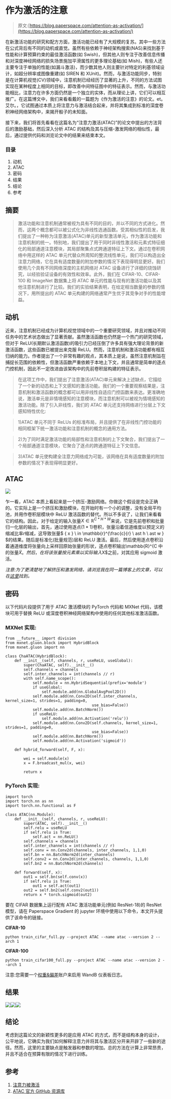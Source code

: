 # 作为激活的注意

> 原文:[https://blog.paperspace.com/attention-as-activation/](https://blog.paperspace.com/attention-as-activation/)

在新激活功能的研究和配方方面，激活功能已经有了大规模的复苏。其中一些方法在公式背后有不同的动机或直觉。虽然有些依赖于神经架构搜索(NAS)来找到基于性能和计算预算约束的最佳激活函数(如 Swish)，但其他人则专注于改善信息传播和对深度神经网络的损失场景施加平滑属性的更多理论基础(如 Mish)，有些人还主要专注于单独的性能(如漏斗激活)，而少数其他人则主要针对特定的利基领域设计，如超分辨率或图像重建(如 SIREN 和 XUnit)。然而，与激活功能同步，特别是在计算机视觉(CV)领域中，注意机制已经经历了显著的上升，不同的方法试图实现在某种程度上相同的目标，即改善中间特征图中的特征表示。然而，与激活功能相比，注意力在许多方面仍然是一个独立的实体，而从理论上讲，它们可以相互推广。在这篇博文中，我们来看看戴的一篇题为《作为激活的注意》的论文。et。艾尔。，它试图通过本质上将注意力与激活结合起来，并将其集成到标准的深度卷积神经网络架构中，来揭开骰子的未知面。

接下来，我们将首先看看在这篇名为“注意力激活(ATAC)”的论文中提出的方法背后的激励基础，然后深入分析 ATAC 的结构及其与压缩-激发网络的相似性，最后，通过提供代码和浏览论文中的结果来结束本文。

### 目录

1.  动机
2.  ATAC
3.  密码
4.  结果
5.  结论
6.  参考

## 摘要

> 激活功能和注意机制通常被视为具有不同的目的，并以不同的方式进化。然而，这两个概念都可以被公式化为非线性选通函数。受其相似性的启发，我们提出了一种称为注意激活(ATAC)单元的新型激活单元，作为激活功能和注意机制的统一。特别地，我们提出了用于同时非线性激活和元素式特征细化的局部通道注意模块，其局部聚集点式跨通道特征上下文。通过在卷积网络中用这样的 ATAC 单元代替众所周知的整流线性单元，我们可以构造出全注意力网络，它在具有适度数量的附加参数的情况下表现得明显更好。我们使用几个具有不同网络深度的主机网络对 ATAC 设备进行了详细的烧蚀研究，以经验验证设备的有效性和效率。此外，我们在 CIFAR-10、CIFAR-100 和 ImageNet 数据集上将 ATAC 单元的性能与现有的激活功能以及其他注意机制进行了比较。我们的实验结果表明，在给定相当数量的参数的情况下，用所提出的 ATAC 单元构建的网络通常产生优于其竞争对手的性能增益。

## 动机

近来，注意机制已经成为计算机视觉领域中的一个重要研究领域，并且对推动不同任务中的艺术状态做出了显著贡献。虽然激活函数也仍然是一个热门的研究领域，但对于 ReLU(长期默认激活函数)的吸引力已经压倒了许多具有强大理论背景的新激活函数，这些函数已被提出来克服 ReLU。然而，注意机制和激活功能都有相互归纳的能力。作者提出了一个非常有趣的观点，其本质上是说，虽然注意机制旨在捕捉长范围的依赖性，但激活函数严重依赖于本地上下文，并且通常是简单的逐点门控机制，因此不一定改进由该架构中的先前卷积层构建的特征表示。

> 在这项工作中，我们提出了注意激活(ATAC)单元来解决上述缺点，它描绘了一个新的动态和上下文感知的激活功能。我们的一个重要观察结果是，注意机制和激活函数的概念都可以用非线性自适应门控函数来表达。更准确地说，激活单元是非情境感知的注意模块，而注意机制可以被视为情境感知的激活功能。除了引入非线性，我们的 ATAC 单元还支持网络进行分层上下文感知特性优化:

> 1)ATAC 单元不同于 ReLUs 的标准布局，并且提供了在非线性门控功能的相同框架下统一激活功能和注意机制的概念的通用方法。

> 2)为了同时满足激活功能的局部性和注意机制的上下文聚合，我们提出了一个局部通道注意模块，它聚合了逐点的跨通道特征上下文信息。

> 3)ATAC 单元使构建全注意力网络成为可能，该网络在具有适度数量的附加参数的情况下表现得明显更好。

## ATAC

![](../Images/26c7e9901274aec9440379f2d1bbe73d.png)

乍一看，ATAC 本质上看起来是一个挤压-激励网络。你做这个假设是完全正确的。它实际上是一个挤压和激励模块，在开始时有一个小的调整，没有全局平均池，并用作卷积层模块中 ReLU 激活函数的替代。所以不多说了，让我们来看看它的结构。因此，对于给定的输入张量$X \in \mathbb{R}^{C \ast H \ast W}$来说，它是先前卷积和批量归一化层的输出，首先，通过使用逐点($1 \ast 1$)卷积，张量沿着信道维度以预定义的缩减比率$r$缩减，这导致张量$ { x } \ in \mathbb{r}^{\frac{c}{r} \ ast h \ ast w } $的结果。随后是标准化(批量规范)层和 ReLU 激活。最后，然后使用逐点卷积沿着通道维度将张量向上采样回原始张量的形状，逐点卷积输出\mathbb{R}^{C 中的张量$\tilde{X}。然后，在将该张量按元素乘以实际输入$X$之前，对其应用 sigmoid 激活。

*注意:为了更清楚地了解挤压和激发网络，请浏览我在同一篇博客上的文章，可以在[这里](https://blog.paperspace.com/channel-attention-squeeze-and-excitation-networks/)找到。*

## 密码

以下代码片段提供了用于 ATAC 激活模块的 PyTorch 代码和 MXNet 代码，该模块可用于替换 ReLU 或深度卷积神经网络架构中使用的任何其他标准激活函数。

### MXNet 实现:

```
from __future__ import division
from mxnet.gluon.block import HybridBlock
from mxnet.gluon import nn

class ChaATAC(HybridBlock):
    def __init__(self, channels, r, useReLU, useGlobal):
        super(ChaATAC, self).__init__()
        self.channels = channels
        self.inter_channels = int(channels // r)
        with self.name_scope():
            self.module = nn.HybridSequential(prefix='module')
            if useGlobal:
                self.module.add(nn.GlobalAvgPool2D())
            self.module.add(nn.Conv2D(self.inter_channels, kernel_size=1, strides=1, padding=0,
                                      use_bias=False))
            self.module.add(nn.BatchNorm())
            if useReLU:
                self.module.add(nn.Activation('relu'))
            self.module.add(nn.Conv2D(self.channels, kernel_size=1, strides=1, padding=0,
                                      use_bias=False))
            self.module.add(nn.BatchNorm())
            self.module.add(nn.Activation('sigmoid'))

    def hybrid_forward(self, F, x):

        wei = self.module(x)
        x = F.broadcast_mul(x, wei)

        return x
```

### PyTorch 实现:

```
import torch
import torch.nn as nn
import torch.nn.functional as F

class ATAC(nn.Module):
    def __init__(self, channels, r, useReLU):
        super(ATAC, self).__init__()
        self.relu = useReLU
        if self.relu is True:
        	self.act = nn.ReLU()
        self.channels = channels
        self.inter_channels = int(channels // r)
        self.conv = nn.Conv2d(channels, inter_channels, 1,1,0)
        self.bn = nn.BatchNorm2d(inter_channels)
        self.conv2 = nn.Conv2d(inter_channels, channels, 1,1,0)
        self.bn2 = nn.BatchNorm2d(channels)

    def forward(self, x):
		out1 = self.bn(self.conv(x))
        if self.relu is True:
        	out1 = self.act(out1)
        out2 = self.bn2(self.conv2(out1))
        return x * torch.sigmoid(out2)
```

要在 CIFAR 数据集上运行配有 ATAC 激活功能单元(例如 ResNet-18)的 ResNet 模型，请在 Paperspace Gradient 的 jupyter 环境中使用以下命令，本文开头提供了该命令的链接。

**CIFAR-10**

```
python train_cifar_full.py --project ATAC --name atac --version 2 --arch 1
```

**CIFAR-100**

```
python train_cifar100_full.py --project ATAC --name atac --version 2 --arch 1
```

注意:您需要一个[权重&偏差](https://wandb.ai/site)账户来启用 WandB 仪表板日志。

## 结果

![](../Images/5189ab82b2c209ee9ff649d5c1cf8b1e.png)![](../Images/a888099955c947d987ce223225f37440.png)![](../Images/33518e839dc6b8a082718a37acd85751.png)

## 结论

考虑到这篇论文的新颖性更多的是应用 ATAC 的方式，而不是结构本身的设计，公平地说，它确实为我们如何解释注意力并将其与激活区分开来开辟了一些新的途径。然而，这里的主要缺点是触发器和参数的增加。总的方法在计算上非常昂贵，并且不适合在预算有限的情况下进行训练。

## 参考

1.  [注意力被激活](https://arxiv.org/pdf/2007.07729.pdf)
2.  [ATAC 官方 GitHub 资源库](https://github.com/YimianDai/open-atac)